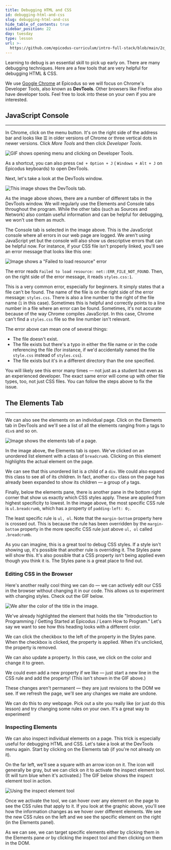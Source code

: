 ```yaml
---
title: Debugging HTML and CSS
id: debugging-html-and-css
slug: debugging-html-and-css
hide_table_of_contents: true
sidebar_position: 22
day: tuesday
type: lesson
url: >-
  https://github.com/epicodus-curriculum/intro-full-stack/blob/main/2c_debugging_html_and_css.md
---
```


Learning to debug is an essential skill to pick up early on. There are many debugging techniques. Here are a few tools that are very helpful for debugging HTML & CSS.

We use [Google Chrome](https://www.google.com/chrome/browser/) at Epicodus so we will focus on Chrome's Developer Tools, also known as **DevTools**. Other browsers like Firefox also have developer tools. Feel free to look into these on your own if you are interested.

## JavaScript Console

---

In Chrome, click on the menu button. It's on the right side of the address bar and looks like ☰ in older versions of Chrome or three vertical dots in newer versions. Click _More Tools_ and then click _Developer Tools_.

![GIF shows opening menu and clicking on Developer Tools.](https://learnhowtoprogram.s3.us-west-2.amazonaws.com/INTRO/week1-html-css/Week-1-2020-images/open-dev-tools-2.gif)

As a shortcut, you can also press `Cmd + Option + J` ( `Windows + Alt + J` on Epicodus keyboards) to open DevTools.

Next, let's take a look at the DevTools window.

![This image shows the DevTools tab.](https://learnhowtoprogram.s3.us-west-2.amazonaws.com/INTRO/week1-html-css/Week-1-2020-images/dev-tools-tab.png)

As the image above shows, there are a number of different tabs in the DevTools window. We will regularly use the Elements and Console tabs throughout the program. While the other tabs (such as Sources and Network) also contain useful information and can be helpful for debugging, we won't use them as much.

The Console tab is selected in the image above. This is the JavaScript console where all errors in our web page are logged. We aren't using JavaScript yet but the console will also show us descriptive errors that can be helpful now. For instance, if your CSS file isn't properly linked, you'll see an error message that looks like this one: 

![Image shows a "Failed to load resource" error](https://learnhowtoprogram.s3.us-west-2.amazonaws.com/INTRO/week1-html-css/Week-1-2020-images/file-not-found-error.png)

The error reads `Failed to load resource: net::ERR_FILE_NOT_FOUND`. Then, on the right side of the error message, it reads `styles.css:1`. 

This is a very common error, especially for beginners. It simply states that a file can't be found. The name of the file is on the right side of the error message: `styles.css`. There is also a line number to the right of the file name (`1` in this case). Sometimes this is helpful and correctly points to a line number in a file where an error can be found. Sometimes, it's not accurate because of the way Chrome compiles JavaScript. In this case, Chrome can't find a `styles.css` file so the line number isn't relevant.

The error above can mean one of several things:

* The file doesn't exist.
* The file exists but there's a typo in either the file name or in the code referencing the file (for instance, if we'd accidentally named the file `style.css` instead of `styles.css`).
* The file exists but it's in a different directory than the one specified.

You will likely see this error many times — not just as a student but even as an experienced developer. The exact same error will come up with other file types, too, not just CSS files. You can follow the steps above to fix the issue.

## The Elements Tab

---

We can also see the elements on an individual page. Click on the Elements tab in DevTools and we'll see a list of all the elements ranging from `p` tags to `div`s and so on.

![Image shows the elements tab of a page.](https://learnhowtoprogram.s3.us-west-2.amazonaws.com/INTRO/week1-html-css/Week-1-2020-images/elements-tab.png)

In the image above, the Elements tab is open. We've clicked on an unordered list element with a class of `breadcrumb`. Clicking on this element highlights the actual element on the page.

We can see that this unordered list is a child of a `div`. We could also expand this class to see all of its children. In fact, another `div` class on the page has already been expanded to show its children — a group of `p` tags.

Finally, below the elements pane, there is another pane in the bottom right corner that show us exactly which CSS styles apply. These are applied from highest specificity to lowest. In the image above, the most specific CSS rule is `ul.breadcrumb`, which has a property of `padding-left: 0;`.

The least specific rule is `ul, ol`. Note that the `margin-bottom` property here is crossed out. This is because the rule has been overridden by the `margin-bottom` property in the more specific CSS rule just above `ul, ol` called `.breadcrumb`.

As you can imagine, this is a great tool to debug CSS styles. If a style isn't showing up, it's possible that another rule is overriding it. The Styles pane will show this. It's also possible that a CSS property isn't being applied even though you think it is. The Styles pane is a great place to find out.

### Editing CSS in the Browser

Here's another really cool thing we can do — we can actively edit our CSS in the browser without changing it in our code. This allows us to experiment with changing styles. Check out the GIF below.

![We alter the color of the title in the image.](https://learnhowtoprogram.s3.us-west-2.amazonaws.com/INTRO/week1-html-css/Week-1-2020-images/changing-styles-dev-tools.gif)

We've already highlighted the element that holds the tile "Introduction to Programming / Getting Started at Epicodus / Learn How to Program." Let's say we want to see how this heading looks with a different color.

We can click the checkbox to the left of the property in the Styles pane. When the checkbox is clicked, the property is applied. When it's unclicked, the property is removed.

We can also update a property. In this case, we click on the color and change it to green.

We could even add a new property if we like — just start a new line in the CSS rule and add the property! (This isn't shown in the GIF above.)

These changes aren't permanent — they are just revisions to the DOM we see. If we refresh the page, we'll see any changes we make are undone.

We can do this to _any_ webpage. Pick out a site you really like (or just do this lesson) and try changing some rules on your own. It's a great way to experiment!

### Inspecting Elements

We can also inspect individual elements on a page. This trick is especially useful for debugging HTML and CSS. Let's take a look at the DevTools menu again. Start by clicking on the Elements tab (if you're not already on it).

On the far left, we'll see a square with an arrow icon on it. The icon will generally be gray, but we can click on it to activate the inspect element tool. (It will turn blue when it's activated.) The GIF below shows the inspect element tool in action.

![Using the inspect element tool](https://learnhowtoprogram.s3.us-west-2.amazonaws.com/INTRO/week1-html-css/Week-1-2020-images/inspecting-element.gif)

Once we activate the tool, we can hover over any element on the page to see the CSS rules that apply to it. If you look at the graphic above, you'll see how the information changes as we hover over different elements. We see the new CSS rules on the left and we see the specific element on the right (in the Elements panel).

As we can see, we can target specific elements either by clicking them in the Elements pane _or_ by clicking the inspect tool and then clicking on them in the DOM.